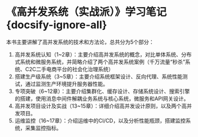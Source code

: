# 《高并发系统（实战派）》学习笔记 {docsify-ignore-all}

本书主要讲解了高并发系统的技术和方法论，总共分为5个部分：
1. 高并发系统认知（1\~2章）：主要介绍高并发系统的概念，对比单体系统、分布式系统和微服务系统，并简略介绍了两个高并发系统案例（千万流量“秒杀”系统、C2C二手电商平台的社会化治理系统）
2. 搭建生产级系统（3\~5章）：主要介绍系统框架设计、反向代理、系统性能测试，通过监测生产环境提升服务器性能。
3. 专项突破（6\~12章）：主要介绍集群化、缓存设计、存储系统设计、搜索引擎的搭建，使用消息中间件解耦业务系统与核心系统，微服务和API网关设计。
4. 高并发项目设计及实战（13\~15章）：详细介绍高并发设计原则，以及两个高并发项目。
5. 运维监控（16\~17章）：介绍运维中的CI/CD，以及分析性能瓶颈，搭建监控系统，采集监控指标。
